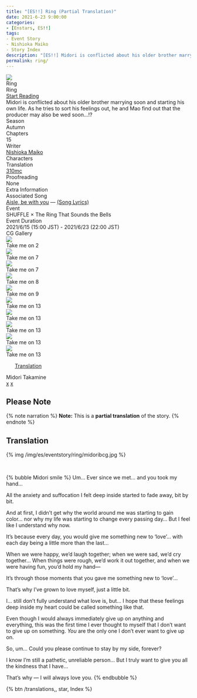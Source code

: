```yaml
---
title: "[ES!!] Ring (Partial Translation)"
date: 2021-6-23 9:00:00
categories:
- [Enstars, ES!!]
tags:
- Event Story
- Nishioka Maiko
- Story Index
description: "[ES!!] Midori is conflicted about his older brother marrying soon and starting his own life. As he tries to sort his feelings out, he and Mao find out that the producer may also be wed soon…!?"
permalink: ring/
---
```

<div class="preview-wrapper reverse" style="--storyColor:#5ac189;--storyColor-rgb:90,193,137;--storyColor-h:147.4;--storyColor-s:45.4%;--storyColor-l:55.5%;">
    <div class="grid-wrapper">
        <div class="preview-background" style="background-image: url('/img/es/eventstory/ring/midoribcgframe.jpg')"></div>
        <div class="preview-box">
            <div class="title-area">
                <div class="title-area__title">Ring</div>
                <div class="title-area__subtitle">Ring</div>
                <div class="title-area__start"><a href="/ring#Translation">Start Reading</a></div>
            </div>
            <div class="info-area">
                <div class="synopsis">
                    Midori is conflicted about his older brother marrying soon and starting his own life. As he tries to sort his feelings out, he and Mao find out that the producer may also be wed soon…!?
                </div>
                <div class="info">
                    <div class="info-item season">
                        <div class="label">
                            Season
                        </div>
                        <div class="value">
                            Autumn
                        </div>
                    </div>
                    <div class="info-item chapters">
                        <div class="label">
                            Chapters
                        </div>
                        <div class="value">
                            15
                        </div>
                    </div>
                    <div class="info-item writer">
                        <div class="label">
                            Writer
                        </div>
                        <div class="value">
                            <a href="/tags/Nishioka-Maiko/">Nishioka Maiko</a>
                        </div>
                    </div>
                    <div class="info-item characters">
                        <div class="label">
                            Characters
                        </div>
                        <div class="value">
                        <a href="/categories/Enstars/Midori" character="Midori"></a>
                        <a href="/categories/Enstars/Mao" character="Mao"></a>                        
                        <a href="/categories/Enstars/Leo" character="Leo"></a>
                        <a href="/categories/Enstars/Keito" character="Keito"></a>
                        <a href="/categories/Enstars/Eichi" character="Eichi"></a>
                        <a href="/categories/Enstars/Arashi" character="Arashi"></a>
                        </div>
                    </div>
                    <div class="info-item tl">
                        <div class="label">
                            Translation
                        </div>
                        <div class="value">
                            <a href="/about">310mc</a>
                        </div>
                    </div>
                    <div class="info-item pr">
                        <div class="label">
                            Proofreading
                        </div>
                        <div class="value">
                            None
                        </div>
                    </div>
                </div>
            </div>
        </div>
    </div>
</div>

<!-- more -->

<style>
    .preview-wrapper {
        display: none;
    }
    @media (max-width: 567px) {
        .post-block {
            padding: 5px 10px 8px !important;
        }
    }
</style>
<div class="story-wrapper" style="--storyColor:#5ac189;--storyColor-rgb:90,193,137;--storyColor-h:147.4;--storyColor-s:45.4%;--storyColor-l:55.5%;">
    <div class="grid-wrapper">
        <div class="story-background" style="background: top/cover url(/img/es/eventstory/ring/maoorigcg.jpg)"></div>
        <div class="story-box">
            <div class="story-cover">
                <div><img src="/img/es/eventstory/ring/midoribcgframe.jpg"></div>
            </div>
            <div class="title-area">
                <div class="title-area__title">Ring</div>
                <div class="title-area__subtitle">Ring</div>
                <div class="title-area__start"><a href="#Translation">Start Reading</a></div>
            </div>
            <div class="info-area">
                <div class="synopsis">
                    Midori is conflicted about his older brother marrying soon and starting his own life. As he tries to sort his feelings out, he and Mao find out that the producer may also be wed soon…!?
                </div>
                <div class="info">
                    <div class="info-item season">
                        <div class="label">
                            Season
                        </div>
                        <div class="value">
                            Autumn
                        </div>
                    </div>
                    <div class="info-item chapters">
                        <div class="label">
                            Chapters
                        </div>
                        <div class="value">
                            15
                        </div>
                    </div>
                    <div class="info-item writer">
                        <div class="label">
                            Writer
                        </div>
                        <div class="value">
                            <a href="/tags/Nishioka-Maiko/">Nishioka Maiko</a>
                        </div>
                    </div>
                    <div class="info-item characters">
                        <div class="label">
                            Characters
                        </div>
                        <div class="value">
                        <a href="/categories/Enstars/Midori" character="Midori"></a>
                        <a href="/categories/Enstars/Mao" character="Mao"></a>                        
                        <a href="/categories/Enstars/Leo" character="Leo"></a>
                        <a href="/categories/Enstars/Keito" character="Keito"></a>
                        <a href="/categories/Enstars/Eichi" character="Eichi"></a>
                        </div>
                    </div>
                    <div class="info-item tl">
                        <div class="label">
                            Translation
                        </div>
                        <div class="value">
                            <a href="/about">310mc</a>
                        </div>
                    </div>
                    <div class="info-item pr">
                        <div class="label">
                            Proofreading
                        </div>
                        <div class="value">
                            None
                        </div>
                    </div>
                </div>
                <div class="extra-area">
                    <div class="tab-header">
                        <div class="tab-header__name">Extra Information</div>
                    </div>
                    <div class="tab-content">
                    <div class="tab-item">
                          <div class="label">
                              Associated Song
                          </div>
                          <div class="value">
                              <a href="https://www.youtube.com/watch?v=ISLUkpKUCGg">Aisle, be with you</a> — <a href="/aisle_be_with_you">(Song Lyrics)</a>
                          </div>
                      </div>
                        <div class="tab-item">
                            <div class="label">
                                Event
                            </div>
                            <div class="value">
                                SHUFFLE × The Ring That Sounds the Bells
                            </div>
                        </div>
                        <div class="tab-item">
                            <div class="label">
                                Event Duration
                            </div>
                            <div class="value">
                                2021/6/15 (15:00 JST) - 2021/6/23 (22:00 JST)
                            </div>
                        </div>
                    </div>
                </div>
                <div class="cg-gallery">
                    <div class="tab-header">
                        <div class="tab-header__name">CG Gallery</div>
                    </div>
                    <div class="tab-content">
                        <div class="gallery">
                            <div class="gallery-item">
                                <div class="image">
                                    <img src="/img/es/eventstory/ring/midoriorigcg.jpg">
                                </div>
                                <div class="caption">
                                    Take me on 2
                                </div>
                            </div>
                            <div class="gallery-item">
                                <div class="image">
                                    <img src="/img/es/eventstory/ring/eichiorigcg.jpg">
                                </div>
                                <div class="caption">
                                    Take me on 7
                                </div>
                            </div>
                            <div class="gallery-item">
                                <div class="image">
                                    <img src="/img/es/eventstory/ring/keitoorigcg.jpg">
                                </div>
                                <div class="caption">
                                    Take me on 7
                                </div>
                            </div>
                            <div class="gallery-item">
                                <div class="image">
                                    <img src="/img/es/eventstory/ring/leoorigcg.jpg">
                                </div>
                                <div class="caption">
                                    Take me on 8
                                </div>
                            </div>
                            <div class="gallery-item">
                                <div class="image">
                                    <img src="/img/es/eventstory/ring/maoorigcg.jpg">
                                </div>
                                <div class="caption">
                                    Take me on 9
                                </div>
                            </div>
                            <div class="gallery-item">
                                <div class="image">
                                    <img src="/img/es/eventstory/ring/leobcg.jpg">
                                </div>
                                <div class="caption">
                                    Take me on 13
                                </div>
                            </div>
                            <div class="gallery-item">
                                <div class="image">
                                    <img src="/img/es/eventstory/ring/eichibcg.jpg">
                                </div>
                                <div class="caption">
                                    Take me on 13
                                </div>
                            </div>
                            <div class="gallery-item">
                                <div class="image">
                                    <img src="/img/es/eventstory/ring/keitobcg.jpg">
                                </div>
                                <div class="caption">
                                    Take me on 13
                                </div>
                            </div>
                            <div class="gallery-item">
                                <div class="image">
                                    <img src="/img/es/eventstory/ring/maobcg.jpg">
                                </div>
                                <div class="caption">
                                    Take me on 13
                                </div>
                            </div>
                            <div class="gallery-item">
                                <div class="image">
                                    <img src="/img/es/eventstory/ring/midoribcg.jpg">
                                </div>
                                <div class="caption">
                                    Take me on 13
                                </div>
                            </div>
                        </div>
                    </div>
                </div>                
            </div>
            <div class="chapter-area">
                <div class="chapters">
                    <ul>
                        <a href="#Translation" id="">Translation</a>
                        <!--<li>
                            <a href="TBA" id="">x</a>
                        </li>
                        <li>
                            <span>Take me on</span>
                            <a href="TBA" id="">x</a>
                            <a href="TBA" id="">x</a>
                            <a href="TBA" id="">x</a>
                            <a href="TBA" id="">x</a>
                            <a href="TBA" id="">x</a>
                            <a href="TBA" id="">x</a>
                            <a href="TBA" id="">x</a>
                            <a href="TBA" id="">x</a>
                            <a href="TBA" id="">x</a>
                        </li>                        
                        <li>
                            <a href="TBA" id="">x</a>
                        </li>-->
                    </ul>
                </div>
              <div class="mini-talks">
                    <div class="mini-talk">
                        <div class="mt-header">Midori Takamine</div>
                        <div class="mt-content">
                        <div class="item">
                            <a href="minitalk/midori_1" id="">x</a>
                            <a href="minitalk/midori_2" id="">x</a>
                            </div>
                        </div>
                    </div>
                    <!--<div class="mini-talk">
                        <div class="mt-header">Character</div>
                        <div class="mt-content">
                            <div class="item">
                            <a href="NOTRANSLATION" id="">x</a>
                            <a href="NOTRANSLATION" id="">x</a>
                            </div>
                        </div>
                    </div>
                    <div class="mini-talk">
                        <div class="mt-header">Character</div>
                        <div class="mt-content">
                            <div class="item">
                            <a href="NOTRANSLATION" id="">x</a>
                            <a href="NOTRANSLATION" id="">x</a>
                            </div>
                        </div>
                    </div>
                    <div class="mini-talk">
                        <div class="mt-header">Character</div>
                        <div class="mt-content">
                            <div class="item">
                            <a href="NOTRANSLATION" id="">x</a>
                            <a href="NOTRANSLATION" id="">x</a>
                            </div>
                        </div>
                    </div>
                </div>-->
            </div>
        </div>
    </div>
</div>

## Please Note

{% note narration %}
**Note:** This is a **partial translation** of the story.
{% endnote %}

## Translation

{% img /img/es/eventstory/ring/midoribcg.jpg %}

<br>

{% bubble Midori smile %}
Um… Ever since we met… and you took my hand…

All the anxiety and suffocation I felt deep inside started to fade away, bit by bit.

And at first, I didn’t get why the world around me was starting to gain color… nor why my life was starting to change every passing day… But I feel like I understand why now.

It’s because every day, you would give me something new to ‘love’… with each day being a little more than the last…

When we were happy, we’d laugh together; when we were sad, we’d cry together… When things were rough, we’d work it out together, and when we were having fun, you’d hold my hand—

It’s through those moments that you gave me something new to ‘love’…

That’s why I’ve grown to love myself, just a little bit.

I… still don’t fully understand what love is, but… I hope that these feelings deep inside my heart could be called something like that.

Even though I would always immediately give up on anything and everything, this was the first time I ever thought to myself that I don’t want to give up on something. *You* are the only one I don’t ever want to give up on.

So, um… Could you please continue to stay by my side, forever?

I know I’m still a pathetic, unreliable person… But I truly want to give you all the kindness that I have…

That’s why — I will always love you.
{% endbubble %}

<div toc>
{% btn /translations,, star, Index %}
</div>
